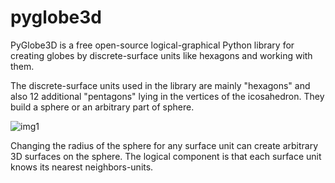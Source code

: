 # pyglobe3d
PyGlobe3D is a free open-source logical-graphical Python library for creating globes by discrete-surface units like hexagons and working with them. 

The discrete-surface units used in the library are mainly "hexagons" and also 12 additional "pentagons" lying in the vertices of the icosahedron. They build a sphere or an arbitrary part of sphere. 

![img1](https://user-images.githubusercontent.com/85578981/127783633-d5dc5e1b-57e8-426b-ae48-cb57790e715e.png)


Changing the radius of the sphere for any surface unit can create arbitrary 3D surfaces on the sphere. The logical component is that each surface unit knows its nearest neighbors-units.
